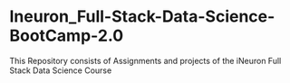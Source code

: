 # Ineuron_Full-Stack-Data-Science-BootCamp-2.0
This Repository consists of Assignments and projects of the iNeuron Full Stack Data Science Course
